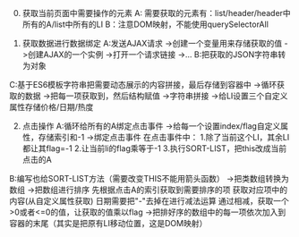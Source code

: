 0. 获取当前页面中需要操作的元素
  A: 需要获取的元素有：list/header/header中所有的A/list中所有的LI
  B：注意DOM映射，不能使用querySelectorAll

1. 获取数据进行数据绑定
  A:发送AJAX请求
    ->创建一个变量用来存储获取的值
    ->创建AJAX的一个实例
    ->打开一个请求链接
    ->...
  B:把获取的JSON字符串转为对象

  C:基于ES6模板字符串把需要动态展示的内容拼接，最后存储到容器中
    ->循环获取的数据
    ->把每一项获取到，然后结构赋值
    ->字符串拼接
    ->给LI设置三个自定义属性存储价格/日期/热度

2. 点击操作
  A:循环给所有的A绑定点击事件
   ->给每一个设置index/flag自定义属性，存储索引和-1
   ->绑定点击事件
     在点击事件中：
       1.除了当前这个LI，其余LI都让其flag=-1
       2.让当前li的flag乘等于-1
       3.执行SORT-LIST，把this改成当前点击的A

  B:编写也给SORT-LIST方法（需要改变THIS不能用箭头函数）
   ->把类数组转换为数组
   ->把数组进行排序
     先根据点击A的索引获取到需要排序的项
     获取对应项中的内容(从自定义属性获取)
     日期需要把"-"去掉在进行减法运算
     通过相减，获取一个>0或者<=0的值，让获取的值乘以flag
   ->把排好序的数组中的每一项依次加入到容器的末尾（其实是把原有LI移动位置，这是DOM映射）